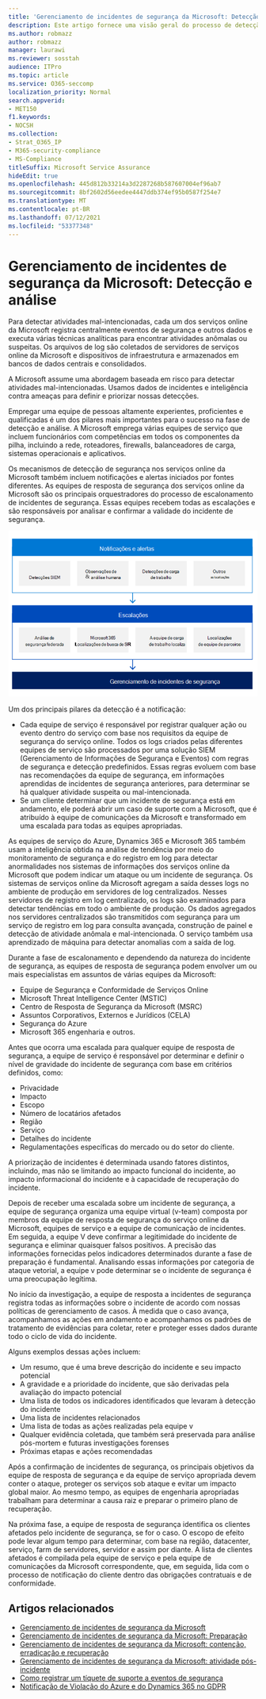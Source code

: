 ```yaml
---
title: 'Gerenciamento de incidentes de segurança da Microsoft: Detecção e análise'
description: Este artigo fornece uma visão geral do processo de detecção e análise de gerenciamento de incidentes de segurança nos serviços online da Microsoft.
ms.author: robmazz
author: robmazz
manager: laurawi
ms.reviewer: sosstah
audience: ITPro
ms.topic: article
ms.service: O365-seccomp
localization_priority: Normal
search.appverid:
- MET150
f1.keywords:
- NOCSH
ms.collection:
- Strat_O365_IP
- M365-security-compliance
- MS-Compliance
titleSuffix: Microsoft Service Assurance
hideEdit: true
ms.openlocfilehash: 445d812b33214a3d2287268b587607004ef96ab7
ms.sourcegitcommit: 8bf2602d56eedee4447ddb374ef95b0587f254e7
ms.translationtype: MT
ms.contentlocale: pt-BR
ms.lasthandoff: 07/12/2021
ms.locfileid: "53377348"
---
```

# <a name="microsoft-security-incident-management-detection-and-analysis"></a>Gerenciamento de incidentes de segurança da Microsoft: Detecção e análise

Para detectar atividades mal-intencionadas, cada um dos serviços online da Microsoft registra centralmente eventos de segurança e outros dados e executa várias técnicas analíticas para encontrar atividades anômalas ou suspeitas. Os arquivos de log são coletados de servidores de serviços online da Microsoft e dispositivos de infraestrutura e armazenados em bancos de dados centrais e consolidados.

A Microsoft assume uma abordagem baseada em risco para detectar atividades mal-intencionadas. Usamos dados de incidentes e inteligência contra ameaças para definir e priorizar nossas detecções.

Empregar uma equipe de pessoas altamente experientes, proficientes e qualificadas é um dos pilares mais importantes para o sucesso na fase de detecção e análise. A Microsoft emprega várias equipes de serviço que incluem funcionários com competências em todos os componentes da pilha, incluindo a rede, roteadores, firewalls, balanceadores de carga, sistemas operacionais e aplicativos.

Os mecanismos de detecção de segurança nos serviços online da Microsoft também incluem notificações e alertas iniciados por fontes diferentes. As equipes de resposta de segurança dos serviços online da Microsoft são os principais orquestradores do processo de escalonamento de incidentes de segurança. Essas equipes recebem todas as escalações e são responsáveis por analisar e confirmar a validade do incidente de segurança.

![Fluxo de trabalho de gerenciamento de incidentes de segurança](../media/assurance-sim-workflow.png)

Um dos principais pilares da detecção é a notificação:

- Cada equipe de serviço é responsável por registrar qualquer ação ou evento dentro do serviço com base nos requisitos da equipe de segurança do serviço online. Todos os logs criados pelas diferentes equipes de serviço são processados por uma solução SIEM (Gerenciamento de Informações de Segurança e Eventos) com regras de segurança e detecção predefinidos. Essas regras evoluem com base nas recomendações da equipe de segurança, em informações aprendidas de incidentes de segurança anteriores, para determinar se há qualquer atividade suspeita ou mal-intencionada.
- Se um cliente determinar que um incidente de segurança está em andamento, ele poderá abrir um caso de suporte com a Microsoft, que é atribuído à equipe de comunicações da Microsoft e transformado em uma escalada para todas as equipes apropriadas.

As equipes de serviço do Azure, Dynamics 365 e Microsoft 365 também usam a inteligência obtida na análise de tendência por meio do monitoramento de segurança e do registro em log para detectar anormalidades nos sistemas de informações dos serviços online da Microsoft que podem indicar um ataque ou um incidente de segurança. Os sistemas de serviços online da Microsoft agregam a saída desses logs no ambiente de produção em servidores de log centralizados. Nesses servidores de registro em log centralizado, os logs são examinados para detectar tendências em todo o ambiente de produção. Os dados agregados nos servidores centralizados são transmitidos com segurança para um serviço de registro em log para consulta avançada, construção de painel e detecção de atividade anômala e mal-intencionada. O serviço também usa aprendizado de máquina para detectar anomalias com a saída de log.

Durante a fase de escalonamento e dependendo da natureza do incidente de segurança, as equipes de resposta de segurança podem envolver um ou mais especialistas em assuntos de várias equipes da Microsoft:

- Equipe de Segurança e Conformidade de Serviços Online
- Microsoft Threat Intelligence Center (MSTIC)
- Centro de Resposta de Segurança da Microsoft (MSRC)
- Assuntos Corporativos, Externos e Jurídicos (CELA)
- Segurança do Azure
- Microsoft 365 engenharia e outros.

Antes que ocorra uma escalada para qualquer equipe de resposta de segurança, a equipe de serviço é responsável por determinar e definir o nível de gravidade do incidente de segurança com base em critérios definidos, como:

- Privacidade
- Impacto
- Escopo
- Número de locatários afetados
- Região
- Serviço
- Detalhes do incidente
- Regulamentações específicas do mercado ou do setor do cliente.

A priorização de incidentes é determinada usando fatores distintos, incluindo, mas não se limitando ao impacto funcional do incidente, ao impacto informacional do incidente e à capacidade de recuperação do incidente.

Depois de receber uma escalada sobre um incidente de segurança, a equipe de segurança organiza uma equipe virtual (v-team) composta por membros da equipe de resposta de segurança do serviço online da Microsoft, equipes de serviço e a equipe de comunicação de incidentes. Em seguida, a equipe V deve confirmar a legitimidade do incidente de segurança e eliminar quaisquer falsos positivos. A precisão das informações fornecidas pelos indicadores determinados durante a fase de preparação é fundamental. Analisando essas informações por categoria de ataque vetorial, a equipe v pode determinar se o incidente de segurança é uma preocupação legítima.

No início da investigação, a equipe de resposta a incidentes de segurança registra todas as informações sobre o incidente de acordo com nossas políticas de gerenciamento de casos. À medida que o caso avança, acompanhamos as ações em andamento e acompanhamos os padrões de tratamento de evidências para coletar, reter e proteger esses dados durante todo o ciclo de vida do incidente.

Alguns exemplos dessas ações incluem:

- Um resumo, que é uma breve descrição do incidente e seu impacto potencial
- A gravidade e a prioridade do incidente, que são derivadas pela avaliação do impacto potencial
- Uma lista de todos os indicadores identificados que levaram à detecção do incidente
- Uma lista de incidentes relacionados
- Uma lista de todas as ações realizadas pela equipe v
- Qualquer evidência coletada, que também será preservada para análise pós-mortem e futuras investigações forenses
- Próximas etapas e ações recomendadas

Após a confirmação de incidentes de segurança, os principais objetivos da equipe de resposta de segurança e da equipe de serviço apropriada devem conter o ataque, proteger os serviços sob ataque e evitar um impacto global maior. Ao mesmo tempo, as equipes de engenharia apropriadas trabalham para determinar a causa raiz e preparar o primeiro plano de recuperação.

Na próxima fase, a equipe de resposta de segurança identifica os clientes afetados pelo incidente de segurança, se for o caso. O escopo de efeito pode levar algum tempo para determinar, com base na região, datacenter, serviço, farm de servidores, servidor e assim por diante. A lista de clientes afetados é compilada pela equipe de serviço e pela equipe de comunicações da Microsoft correspondente, que, em seguida, lida com o processo de notificação do cliente dentro das obrigações contratuais e de conformidade.

## <a name="related-articles"></a>Artigos relacionados

- [Gerenciamento de incidentes de segurança da Microsoft](assurance-security-incident-management.md)
- [Gerenciamento de incidentes de segurança da Microsoft: Preparação](assurance-sim-preparation.md)
- [Gerenciamento de incidentes de segurança da Microsoft: contenção, erradicação e recuperação](assurance-sim-containment-eradication-recovery.md)
- [Gerenciamento de incidentes de segurança da Microsoft: atividade pós-incidente](assurance-sim-post-incident-activity.md)
- [Como registrar um tíquete de suporte a eventos de segurança](/azure/security/fundamentals/event-support-ticket)
- [Notificação de Violação do Azure e do Dynamics 365 no GDPR](/compliance/regulatory/gdpr-breach-azure-dynamics)

